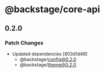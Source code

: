 # @backstage/core-api

## 0.2.0

### Patch Changes

- Updated dependencies [803d1d49]
  - @backstage/config@0.2.0
  - @backstage/theme@0.2.0
